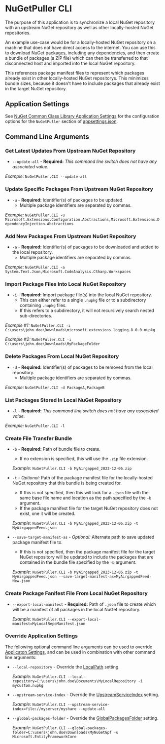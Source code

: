 # NuGetPuller CLI

The purpose of this application is to synchronize a local NuGet repository with an upstream NuGet repository as well as other locally-hosted NuGet repositories.

An example use-case would be for a locally-hosted NuGet repository on a machine that does not have direct access to the internet. You can use this to download NuGet packages, including any dependencies, and then create a bundle of packages (a ZIP file) which can then be transferred to that disconnected host and imported into the local NuGet repository.

This references package manifest files to represent which packages already exist in other locally-hosted NuGet repositorys. This minimizes bundle sizes, because it doesn't have to include packages that already exist in the target NuGet repository.

## Application Settings

See [NuGet Common Class Library Application Settings](../NuGetPuller/README.md#application-settings) for the  configuration options for the `NuGetPuller` section of [appsettings.json](./appsettings.json).

## Command Line Arguments

### Get Latest Updates From Upstream NuGet Repository

- `--update-all` - **Required:** *This command line switch does not have any associated value.*

*Example:* `NuGetPuller.CLI --update-all`

### Update Specific Packages From Upstream NuGet Repository

- `-u` - **Required:** Identifier(s) of packages to be updated.
  - Multiple package identifiers are separated by commas.

*Example:* `NuGetPuller.CLI -u Microsoft.Extensions.Configuration.Abstractions,Microsoft.Extensions.DependencyInjection.Abstractions`

### Add New Packages From Upstream NuGet Repository

- `-a` - **Required:** Identifier(s) of packages to be downloaded and added to the local repository.
  - Multiple package identifiers are separated by commas.

*Example:* `NuGetPuller.CLI -a System.Text.Json,Microsoft.CodeAnalysis.CSharp.Workspaces`

### Import Package Files Into Local NuGet Repository

- `-i` - **Required:** Import package file(s) into the local NuGet repository.
  - This can either refer to a single `.nupkg` file or to a subdirectory containing `.nupkg` files.
  - If this refers to a subdirectory, it will not recursively search nested sub-directories.

*Example #1:* `NuGetPuller.CLI -i C:\users\john.doe\Downloads\microsoft.extensions.logging.8.0.0.nupkg`

*Example #2:* `NuGetPuller.CLI -i C:\users\john.doe\Downloads\MyPackageFolder`

### Delete Packages From Local NuGet Repository

- `-d` - **Required:** Identifier(s) of packages to be removed from the local repository.
  - Multiple package identifiers are separated by commas.

*Example:* `NuGetPuller.CLI -d PackageA,PackageB`

### List Packages Stored In Local NuGet Repository

- `-l` - **Required:** *This command line switch does not have any associated value.*

*Example:* `NuGetPuller.CLI -l`

### Create File Transfer Bundle

- `-b` - **Required:** Path of bundle file to create.
  - If no extension is specified, this will use the `.zip` file extension.
  
  *Example:* `NuGetPuller.CLI -b MyAirgapped_2023-12-06.zip`
- `-t` - *Optional:* Path of the package manifest file for the locally-hosted NuGet repository that this bundle is being created for.
  - If this is not specified, then this will look for a `.json` file with the same base file name and location as the path specified by the `-b` argument.
  - If the package manifest file for the target NuGet repository does not exist, one it will be created.
  
  *Example:* `NuGetPuller.CLI -b MyAirgapped_2023-12-06.zip -t MyAirgappedFeed.json`
- `--save-target-manifest-as` - *Optional:* Alternate path to save updated package manifest file to.
  - If this is not specified, then the package manifest file for the target NuGet repository will be updated to include the packages that are contained in the bundle file specified by the `-b` argument.
  
  *Example:* `NuGetPuller.CLI -b MyAirgapped_2023-12-06.zip -t MyAirgappedFeed.json --save-target-manifest-as=MyAirgappedFeed-New.json`

### Create Package Fanifest File From Local NuGet Repository

- `--export-local-manifest` - **Required:** Path of `.json` file to create which will be a manifest of all packages in the local NuGet repository.
  
  *Example:* `NuGetPuller.CLI --export-local-manifest=MyLocalRepoManifest.json`

### Override Application Settings

The following optional command line arguments can be used to override [Applicaton Settings](../NuGetPuller/README.md#application-settings),
and can be used in combination with other command line arguments:

- `--local-repository` - Override the [LocalPath](../NuGetPuller/README.md#local-nuget-repository-path) setting.
  
  *Example:* `NuGetPuller.CLI --local-repository=C:\users\john.doe\Documents\MyLocalRepository -i mycustom.nupkg`
- `--upstream-service-index` - Override the [UpstreamServiceIndex](../NuGetPuller/README.md#upstream-service-index-url) setting.
  
  *Example:* `NuGetPuller.CLI --upstream-service-index=file://myserver/myshare --update-all`
- `--global-packages-folder` - Override the [GlobalPackagesFolder](../NuGetPuller/README.md#global-packages-folder-path) setting.
  
  *Example:* `NuGetPuller.CLI --global-packages-folder=C:\users\john.doe\Downloads\MyNuGetGpf -u Microsoft.EntityFrameworkCore`
